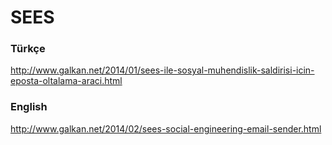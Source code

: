 SEES
====

### Türkçe

http://www.galkan.net/2014/01/sees-ile-sosyal-muhendislik-saldirisi-icin-eposta-oltalama-araci.html

### English

http://www.galkan.net/2014/02/sees-social-engineering-email-sender.html
